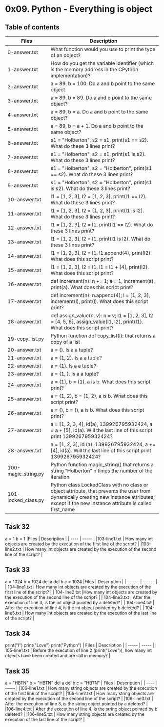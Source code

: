 # 0x09. Python - Everything is object
## Table of contents
|Files |	Description |
| ----- | ----- |
|0-answer.txt	|What function would you use to print the type of an object?|
|1-answer.txt	|How do you get the variable identifier (which is the memory address in the CPython implementation)? |
|2-answer.txt	|a = 89, b = 100. Do a and b point to the same object |
|3-answer.txt| 	a = 89, b = 89. Do a and b point to the same object? |
|4-answer.txt|	a = 89, b = a. Do a and b point to the same object? |
|5-answer.txt|	a = 89, b = a + 1. Do a and b point to the same object? |
|6-answer.txt|	s1 = "Holberton", s2 = s1, print(s1 == s2). What do these 3 lines print? |
|7-answer.txt|	s1 = "Holberton", s2 = s1, print(s1 is s2). What do these 3 lines print? |
|8-answer.txt|	s1 = "Holberton", s2 = "Holberton", print(s1 == s2). What do these 3 lines print? |
|9-answer.txt|	s1 = "Holberton", s2 = "Holberton", print(s1 is s2). What do these 3 lines print? |
|10-answer.txt|	l1 = [1, 2, 3], l2 = [1, 2, 3], print(l1 == l2). What do these 3 lines print? |
|11-answer.txt|	l1 = [1, 2, 3], l2 = [1, 2, 3], print(l1 is l2). What do these 3 lines print? |
|12-answer.txt|	l1 = [1, 2, 3], l2 = l1, print(l1 == l2). What do these 3 lines print? |
|13-answer.txt|	l1 = [1, 2, 3], l2 = l1, print(l1 is l2). What do these 3 lines print? |
|14-answer.txt|	l1 = [1, 2, 3], l2 = l1, l1.append(4), print(l2). What does this script print? |
|15-answer.txt|	l1 = [1, 2, 3], l2 = l1, l1 = l1 + [4], print(l2). What does this script print? |
|16-answer.txt|	def increment(n): n += 1; a = 1, increment(a), print(a). What does this script print? |
|17-answer.txt|	def increment(n): n.append(4); l = [1, 2, 3], increment(l), print(l). What does this script print? |
|18-answer.txt|	def assign_value(n, v): n = v; l1 = [1, 2, 3], l2 = [4, 5, 6], assign_value(l1, l2), print(l1). What does this script print? |
|19-copy_list.py|	Python function def copy_list(l): that returns a copy of a list |
|20-answer.txt	|a = (). Is a a tuple? |
|21-answer.txt	|a = (1, 2). Is a a tuple? |
|22-answer.txt	|a = (1). Is a a tuple? |
|23-answer.txt	|a = (1, ). Is a a tuple? |
|24-answer.txt	|a = (1), b = (1), a is b. What does this script print? |
|25-answer.txt	|a = (1, 2), b = (1, 2), a is b. What does this script print?|
| 26-answer.txt	|a = (), b = (), a is b. What does this script print? |
|27-answer.txt	|a = [1, 2, 3, 4], id(a), 139926795932424, a = a + [5], id(a). Will the last line of this script print 139926795932424? |
| 28-answer.txt	|a = [1, 2, 3], id (a), 139926795932424, a += [4], id(a). Will the last line of this script print 139926795932424? |
| 100-magic_string.py|	Python function magic_string() that returns a string “Holberton” n times the number of the iteration |
| 101-locked_class.py|	Python class LockedClass with no class or object attribute, that prevents the user from dynamically creating new instance attributes, except if the new instance attribute is called first_name |
## Task 32
a = 1
b = 1
|Files |	Description |
| ---- | ----- |
|103-line1.txt |	How many int objects are created by the execution of the first line of the script? |
|103-line2.txt |	How many int objects are created by the execution of the second line of the script? |
## Task 33
a = 1024
b = 1024
del a
del b
c = 1024
|Files |	Description |
| ------ | ------ |
| 104-line1.txt	| How many int objects are created by the execution of the first line of the script? |
| 104-line2.txt	|How many int objects are created by the execution of the second line of the script? |
| 104-line3.txt	| After the execution of line 3, is the int object pointed by a deleted? |
| 104-line4.txt	| After the execution of line 4, is the int object pointed by b deleted? |
| 104-line5.txt	| How many int objects are created by the execution of the last line of the script? |
## Task 34
print("I")
print("Love")
print("Python")
| Files	| Description |
| ----- | ----- |
| 105-line1.txt |	Before the execution of line 2 (print("Love")), how many int objects have been created and are still in memory? |
## Task 35
a = "HBTN"
b = "HBTN"
del a
del b
c = "HBTN"
| Files |	Description |
| ---- | ----- |
|106-line1.txt	| How many string objects are created by the execution of the first line of the script? |
|106-line2.txt	| How many string objects are created by the execution of the second line of the script? |
|106-line3.txt	| After the execution of line 3, is the string object pointed by a deleted? |
|106-line4.txt	| After the execution of line 4, is the string object pointed by b deleted? |
|106-line5.txt |	How many string objects are created by the execution of the last line of the script? |

